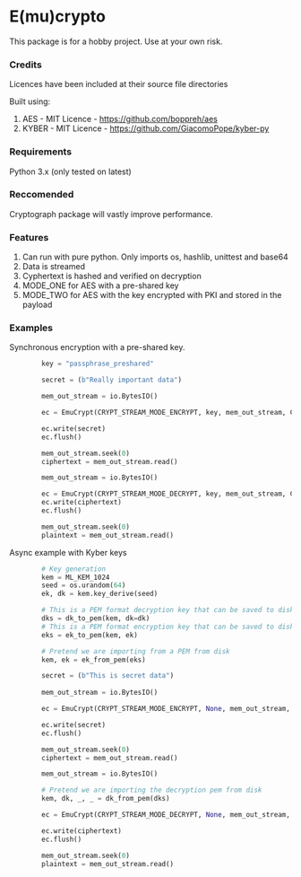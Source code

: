 # E(mu)crypto

This package is for a hobby project. Use at your own risk.

### Credits

Licences have been included at their source file directories

Built using:
1. AES - MIT Licence - https://github.com/boppreh/aes
2. KYBER - MIT Licence - https://github.com/GiacomoPope/kyber-py

### Requirements
Python 3.x (only tested on latest)

### Reccomended
Cryptograph package will vastly improve performance.

### Features

1. Can run with pure python. Only imports os, hashlib, unittest and base64
2. Data is streamed
2. Cyphertext is hashed and verified on decryption
3. MODE_ONE for AES with a pre-shared key 
4. MODE_TWO for AES with the key encrypted with PKI and stored in the payload

### Examples

Synchronous encryption with a pre-shared key.

```python
        key = "passphrase_preshared"

        secret = (b"Really important data")

        mem_out_stream = io.BytesIO()

        ec = EmuCrypt(CRYPT_STREAM_MODE_ENCRYPT, key, mem_out_stream, CRYPT_MODE_ONE)

        ec.write(secret)
        ec.flush()

        mem_out_stream.seek(0)
        ciphertext = mem_out_stream.read()

        mem_out_stream = io.BytesIO()

        ec = EmuCrypt(CRYPT_STREAM_MODE_DECRYPT, key, mem_out_stream, CRYPT_MODE_ONE)
        ec.write(ciphertext)
        ec.flush()

        mem_out_stream.seek(0)
        plaintext = mem_out_stream.read()
```

Async example with Kyber keys

```python
        # Key generation
        kem = ML_KEM_1024
        seed = os.urandom(64)
        ek, dk = kem.key_derive(seed)

        # This is a PEM format decryption key that can be saved to disk
        dks = dk_to_pem(kem, dk=dk)
        # This is a PEM format encryption key that can be saved to disk
        eks = ek_to_pem(kem, ek)

        # Pretend we are importing from a PEM from disk
        kem, ek = ek_from_pem(eks)

        secret = (b"This is secret data")
        
        mem_out_stream = io.BytesIO()

        ec = EmuCrypt(CRYPT_STREAM_MODE_ENCRYPT, None, mem_out_stream, CRYPT_MODE_TWO, kem=kem, ek=ek)

        ec.write(secret)
        ec.flush()

        mem_out_stream.seek(0)
        ciphertext = mem_out_stream.read()

        mem_out_stream = io.BytesIO()

        # Pretend we are importing the decryption pem from disk
        kem, dk, _, _ = dk_from_pem(dks)

        ec = EmuCrypt(CRYPT_STREAM_MODE_DECRYPT, None, mem_out_stream, CRYPT_MODE_TWO, kem=kem, ek=dk)

        ec.write(ciphertext)
        ec.flush()

        mem_out_stream.seek(0)
        plaintext = mem_out_stream.read()
```
